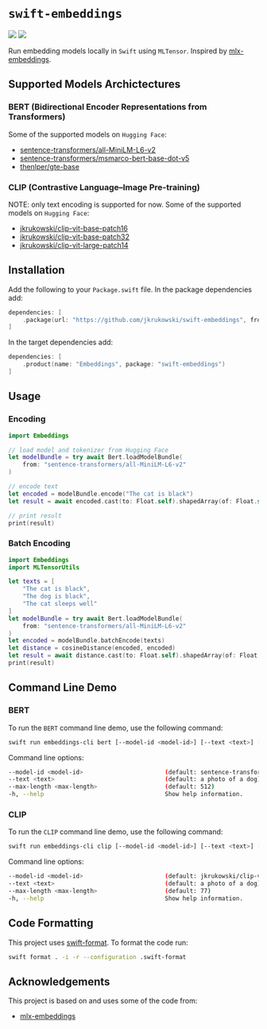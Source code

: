 # `swift-embeddings`

[![](https://img.shields.io/endpoint?url=https%3A%2F%2Fswiftpackageindex.com%2Fapi%2Fpackages%2Fjkrukowski%2Fswift-embeddings%2Fbadge%3Ftype%3Dswift-versions)](https://swiftpackageindex.com/jkrukowski/swift-embeddings)
[![](https://img.shields.io/endpoint?url=https%3A%2F%2Fswiftpackageindex.com%2Fapi%2Fpackages%2Fjkrukowski%2Fswift-embeddings%2Fbadge%3Ftype%3Dplatforms)](https://swiftpackageindex.com/jkrukowski/swift-embeddings)

Run embedding models locally in `Swift` using `MLTensor`.
Inspired by [mlx-embeddings](https://github.com/Blaizzy/mlx-embeddings).

## Supported Models Archictectures

### BERT (Bidirectional Encoder Representations from Transformers)

Some of the supported models on `Hugging Face`:

- [sentence-transformers/all-MiniLM-L6-v2](https://huggingface.co/sentence-transformers/all-MiniLM-L6-v2)
- [sentence-transformers/msmarco-bert-base-dot-v5](https://huggingface.co/sentence-transformers/msmarco-bert-base-dot-v5)
- [thenlper/gte-base](https://huggingface.co/thenlper/gte-base)

### CLIP (Contrastive Language–Image Pre-training)

NOTE: only text encoding is supported for now.
Some of the supported models on `Hugging Face`:

- [jkrukowski/clip-vit-base-patch16](https://huggingface.co/jkrukowski/clip-vit-base-patch16)
- [jkrukowski/clip-vit-base-patch32](https://huggingface.co/jkrukowski/clip-vit-base-patch32)
- [jkrukowski/clip-vit-large-patch14](https://huggingface.co/jkrukowski/clip-vit-large-patch14)

## Installation

Add the following to your `Package.swift` file. In the package dependencies add:

```swift
dependencies: [
    .package(url: "https://github.com/jkrukowski/swift-embeddings", from: "0.0.4")
]
```

In the target dependencies add:

```swift
dependencies: [
    .product(name: "Embeddings", package: "swift-embeddings")
]
```

## Usage

### Encoding

```swift
import Embeddings

// load model and tokenizer from Hugging Face
let modelBundle = try await Bert.loadModelBundle(
    from: "sentence-transformers/all-MiniLM-L6-v2"
)

// encode text
let encoded = modelBundle.encode("The cat is black")
let result = await encoded.cast(to: Float.self).shapedArray(of: Float.self).scalars

// print result
print(result)
```

### Batch Encoding

```swift
import Embeddings
import MLTensorUtils

let texts = [
    "The cat is black",
    "The dog is black",
    "The cat sleeps well"
]
let modelBundle = try await Bert.loadModelBundle(
    from: "sentence-transformers/all-MiniLM-L6-v2"
)
let encoded = modelBundle.batchEncode(texts)
let distance = cosineDistance(encoded, encoded)
let result = await distance.cast(to: Float.self).shapedArray(of: Float.self).scalars
print(result)
```

## Command Line Demo

### BERT

To run the `BERT` command line demo, use the following command:

```bash
swift run embeddings-cli bert [--model-id <model-id>] [--text <text>] [--max-length <max-length>]
```

Command line options:

```bash
--model-id <model-id>                       (default: sentence-transformers/all-MiniLM-L6-v2)
--text <text>                               (default: a photo of a dog)
--max-length <max-length>                   (default: 512)
-h, --help                                  Show help information.
```

### CLIP

To run the `CLIP` command line demo, use the following command:

```bash
swift run embeddings-cli clip [--model-id <model-id>] [--text <text>] [--max-length <max-length>]
```

Command line options:

```bash
--model-id <model-id>                       (default: jkrukowski/clip-vit-base-patch16)
--text <text>                               (default: a photo of a dog)
--max-length <max-length>                   (default: 77)
-h, --help                                  Show help information.
```

## Code Formatting

This project uses [swift-format](https://github.com/swiftlang/swift-format). To format the code run:

```bash
swift format . -i -r --configuration .swift-format
```

## Acknowledgements

This project is based on and uses some of the code from:

- [mlx-embeddings](https://github.com/Blaizzy/mlx-embeddings)
